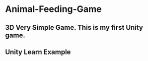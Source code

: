 # Animal-Feeding-Game

## 3D Very Simple Game. This is my first Unity game.

## Unity Learn Example
